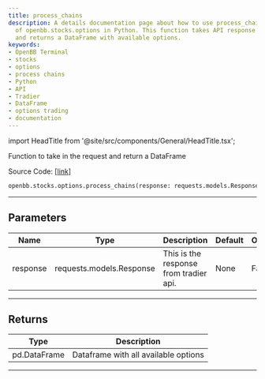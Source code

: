 ```yaml
---
title: process_chains
description: A details documentation page about how to use process_chains function
  of openbb.stocks.options in Python. This function takes API response from Tradier
  and returns a DataFrame with available options.
keywords:
- OpenBB Terminal
- stocks
- options
- process chains
- Python
- API
- Tradier
- DataFrame
- options trading
- documentation
---
```


import HeadTitle from '@site/src/components/General/HeadTitle.tsx';

<HeadTitle title="process_chains - Options - Stocks - Reference | OpenBB SDK Docs" />

Function to take in the request and return a DataFrame

Source Code: [[link](https://github.com/OpenBB-finance/OpenBBTerminal/tree/main/openbb_terminal/stocks/options/tradier_model.py#L238)]

```python
openbb.stocks.options.process_chains(response: requests.models.Response)
```

---

## Parameters

| Name | Type | Description | Default | Optional |
| ---- | ---- | ----------- | ------- | -------- |
| response | requests.models.Response | This is the response from tradier api. | None | False |


---

## Returns

| Type | Description |
| ---- | ----------- |
| pd.DataFrame | Dataframe with all available options |
---
